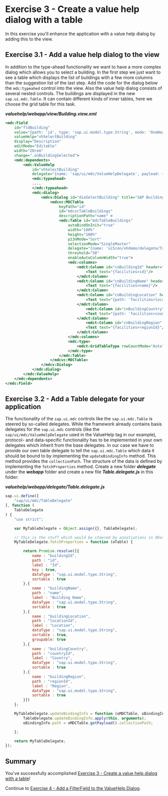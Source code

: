 # Exercise 3 - Create a value help dialog with a table

In this exercise you'll enhance the application with a value help dialog by adding this to the view. 

## Exercise 3.1 - Add a value help dialog to the view
In addition to the type-ahead functionality we want to have a more complex dialog which allows you to select a building. In the first step we just want to see a table which displays the list of buildings with a few more columns than the suggestion list of the last step. Add the code for the dialog below the `mdc:typeahed` control into the view. Also the value help dialog consists of several nested controls. The buildings are displayed in the new `sap.ui.mdc.Table`. It can contain different kinds of inner tables, here we choose the grid table for this task.

***valuehelp/webapp/view/Building.view.xml***

```xml
<mdc:Field 
    id="fldBuilding" 
    value="{path: 'id', type: 'sap.ui.model.type.String', mode: 'OneWay'}"
    valueHelp="vhSelectBuilding" 
    display="Description" 
    editMode="Editable" 
    width="20rem"
    change=".onBuildingSelected">
    <mdc:dependents>
        <mdc:ValueHelp 
            id="vhSelectBuilding"
            delegate="{name: 'sap/ui/mdc/ValueHelpDelegate', payload: {}}"> 
            <mdc:typeahead>
            ....
            </mdc:typeahead>
            <mdc:dialog>
                <mdcv:Dialog id="diaSelectBuilding" title="SAP Buildings">
                    <mdcvc:MDCTable 
                        keyPath="id" 
                        id="mdcvcTableBuildings" 
                        descriptionPath="name" >
                        <mdc:Table id="mdcTableBuildings"
                            autoBindOnInit="true"
                            width="100%"
                            height="100%"
                            p13nMode="Sort"
                            selectionMode="SingleMaster"
                            delegate="{name: 'ui5con/vhdemo/delegate/Table.delegate', payload: {collectionPath: 'facilities>/buildings'}}"
                            threshold="50"
                            enableAutoColumnWidth="true">
                            <mdc:columns>
                                <mdct:Column id="cnBuildingId" header="ID" propertyKey="buildingId" width="10%">
                                    <Text text="{facilities>id}"/>
                                </mdct:Column> 
                                <mdct:Column id="cnBuildingName" header="Building Name" propertyKey="buildingName" width="40%">
                                    <Text text="{facilities>name}"/>
                                </mdct:Column>
                                <mdct:Column id="cnBuildingLocation" header="Location" propertyKey="buildingLocation" width="10%">
                                    <Text text="{path: 'facilities>locationId', formatter: '.onGetLocationName'}"/>
                                </mdct:Column>
                                    <mdct:Column id="cnBuildingCountry" header="Country" propertyKey="buildingCountry" width="25%">
                                    <Text text="{path: 'facilities>countryId', formatter: '.onGetCountryName'}"/>
                                </mdct:Column>
                                    <mdct:Column id="cnBuildingRegion" header="Region" propertyKey="buildingRegion" width="15%">
                                    <Text text="{facilities>regionId}"/>
                                </mdct:Column>
                            </mdc:columns>
                            <mdc:type>
                                <mdct:GridTableType rowCountMode="Auto"/>
                            </mdc:type>
                        </mdc:Table>
                    </mdcvc:MDCTable>
                </mdcv:Dialog>
            </mdc:dialog>
        </mdc:ValueHelp>
    </mdc:dependents>
</mdc:Field>        

```

## Exercise 3.2 - Add a Table delegate for your application

The functionality of the `sap.ui.mdc` controls like the `sap.ui.mdc.Table` is steered by so-called delegates. While the framework already contains basis delegates for the `sap.ui.mdc` controls (like the `sap/ui/mdc/ValueHelpDelegate` used in the ValueHelp tag in our example), protocol- and data-specific functionality has to be implemented in your own delegates which inherit from the base delegates. In our case we have to provide our own table delegate to tell the `sap.ui.mdc.Table` which data it should be bound to by implementing the `updateBindingInfo` method. This method provides the `collectionPath`. The structure of the data is defined by implementing the `fetchProperties` method. 
Create a new folder ***delegate*** under the ***webapp*** folder and create a new file ***Table.delegate.js*** in this folder:

***valuehelp/webapp/delegate/Table.delegate.js***

```js
sap.ui.define([
	"sap/ui/mdc/TableDelegate"
], function (
	TableDelegate
) {
	"use strict";

	var MyTableDelegate = Object.assign({}, TableDelegate);

	// this is the stuff which would be steered by annotiations in OData scenarios
	MyTableDelegate.fetchProperties = function (oTable) {

		return Promise.resolve([{
			name : "buildingId",
			path : "id",
			label : "Id",
			key : true,
			dataType : "sap.ui.model.type.String",
			sortable : true
		},{
			name : "buildingName",
			path : "name",
			label : "Building Name",
			dataType : "sap.ui.model.type.String",
			sortable : true
		},{
			name : "buildingLocation",
			path : "locationId",
			label : "Location",
			dataType : "sap.ui.model.type.String",
			sortable : true,
			groupable: true
		},{
			name : "buildingCountry",
			path : "countryId",
			label : "Country",
			dataType : "sap.ui.model.type.String",
			sortable : true
		},{
			name : "buildingRegion",
			path : "regionId",
			label : "Region",
			dataType : "sap.ui.model.type.String",
			sortable : true
		}])
	};

	MyTableDelegate.updateBindingInfo = function (oMDCTable, oBindingInfo) {
		TableDelegate.updateBindingInfo.apply(this, arguments);
		oBindingInfo.path = oMDCTable.getPayload().collectionPath;

	};

	return MyTableDelegate;
});
```
## Summary

You've successfully accomplished [Exercise 3 - Create a value help dialog with a table](#exercise-3---create-a-value-help-dialog-with-a-table)!

Continue to [Exercise 4 - Add a FilterField to the ValueHelp Dialog](../ex4/README.md).